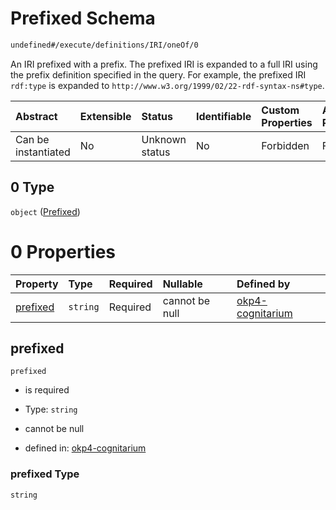# Prefixed Schema

```txt
undefined#/execute/definitions/IRI/oneOf/0
```

An IRI prefixed with a prefix. The prefixed IRI is expanded to a full IRI using the prefix definition specified in the query. For example, the prefixed IRI `rdf:type` is expanded to `http://www.w3.org/1999/02/22-rdf-syntax-ns#type`.

| Abstract            | Extensible | Status         | Identifiable | Custom Properties | Additional Properties | Access Restrictions | Defined In                                                                     |
| :------------------ | :--------- | :------------- | :----------- | :---------------- | :-------------------- | :------------------ | :----------------------------------------------------------------------------- |
| Can be instantiated | No         | Unknown status | No           | Forbidden         | Forbidden             | none                | [okp4-cognitarium.json\*](schema/okp4-cognitarium.json "open original schema") |

## 0 Type

`object` ([Prefixed](okp4-cognitarium-executemsg-definitions-iri-oneof-prefixed.md))

# 0 Properties

| Property              | Type     | Required | Nullable       | Defined by                                                                                                                                                             |
| :-------------------- | :------- | :------- | :------------- | :--------------------------------------------------------------------------------------------------------------------------------------------------------------------- |
| [prefixed](#prefixed) | `string` | Required | cannot be null | [okp4-cognitarium](okp4-cognitarium-executemsg-definitions-iri-oneof-prefixed-properties-prefixed.md "undefined#/execute/definitions/IRI/oneOf/0/properties/prefixed") |

## prefixed

`prefixed`

* is required

* Type: `string`

* cannot be null

* defined in: [okp4-cognitarium](okp4-cognitarium-executemsg-definitions-iri-oneof-prefixed-properties-prefixed.md "undefined#/execute/definitions/IRI/oneOf/0/properties/prefixed")

### prefixed Type

`string`
